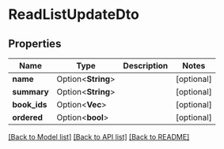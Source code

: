 # ReadListUpdateDto

## Properties

Name | Type | Description | Notes
------------ | ------------- | ------------- | -------------
**name** | Option<**String**> |  | [optional]
**summary** | Option<**String**> |  | [optional]
**book_ids** | Option<**Vec<String>**> |  | [optional]
**ordered** | Option<**bool**> |  | [optional]

[[Back to Model list]](../README.md#documentation-for-models) [[Back to API list]](../README.md#documentation-for-api-endpoints) [[Back to README]](../README.md)


